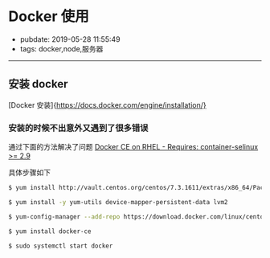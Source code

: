 # Docker 使用

- pubdate: 2019-05-28 11:55:49
- tags: docker,node,服务器

---

## 安装 docker

[Docker 安装]{https://docs.docker.com/engine/installation/}

### 安装的时候不出意外又遇到了很多错误

通过下面的方法解决了问题 [Docker CE on RHEL - Requires: container-selinux >= 2.9](https://stackoverflow.com/questions/45272827/docker-ce-on-rhel-requires-container-selinux-2-9)

具体步骤如下

```bash
$ yum install http://vault.centos.org/centos/7.3.1611/extras/x86_64/Packages/container-selinux-2.9-4.el7.noarch.rpm

$ yum install -y yum-utils device-mapper-persistent-data lvm2

$ yum-config-manager --add-repo https://download.docker.com/linux/centos/docker-ce.repo

$ yum install docker-ce

$ sudo systemctl start docker

```
